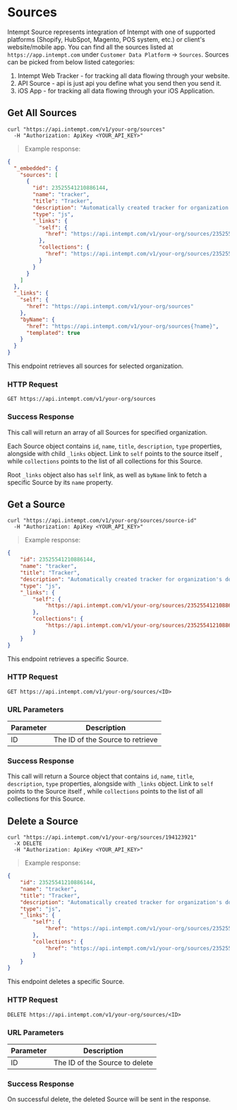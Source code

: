 # Sources

Intempt Source represents integration of Intempt with one of supported platforms (Shopify, HubSpot, Magento, POS system, etc.) or client's website/mobile app. You can find all the sources listed at `https://app.intempt.com` under `Customer Data Platform` -> `Sources`. Sources can be picked from below listed categories:

1. Intempt Web Tracker - for tracking all data flowing through your website.
2. API Source - api is just api you define what you send then you send it.
3. iOS App - for tracking all data flowing through your iOS Application.

## Get All Sources

```shell
curl "https://api.intempt.com/v1/your-org/sources"
  -H "Authorization: ApiKey <YOUR_API_KEY>"
```

> Example response:

```json
{
  "_embedded": {
    "sources": [
      {
        "id": 23525541210886144,
        "name": "tracker",
        "title": "Tracker",
        "description": "Automatically created tracker for organization's domain",
        "type": "js",
        "_links": {
          "self": {
            "href": "https://api.intempt.com/v1/your-org/sources/23525541210886144"
          },
          "collections": {
            "href": "https://api.intempt.com/v1/your-org/sources/23525541210886144/collections"
          }
        }
      }
    ]
  },
  "_links": {
    "self": {
      "href": "https://api.intempt.com/v1/your-org/sources"
    },
    "byName": {
      "href": "https://api.intempt.com/v1/your-org/sources{?name}",
      "templated": true
    }
  }
}
```

This endpoint retrieves all sources for selected organization.

### HTTP Request

`GET https://api.intempt.com/v1/your-org/sources`

### Success Response

This call will return an array of all Sources for specified organization. 

Each Source object contains `id`, `name`, `title`, `description`, `type` properties, alongside with child `_links` object. Link to `self` points to the source itself , while `collections` points to the list of all collections for this Source.

Root `_links` object also has `self` link, as well as `byName` link to fetch a specific Source by its `name` property.

## Get a Source

```shell
curl "https://api.intempt.com/v1/your-org/sources/source-id"
  -H "Authorization: ApiKey <YOUR_API_KEY>"
```

> Example response:

```json
{
    "id": 23525541210886144,
    "name": "tracker",
    "title": "Tracker",
    "description": "Automatically created tracker for organization's domain",
    "type": "js",
    "_links": {
        "self": {
            "https://api.intempt.com/v1/your-org/sources/23525541210886144"
        },
        "collections": {
            "https://api.intempt.com/v1/your-org/sources/23525541210886144/collections"
        }
    }
}
```

This endpoint retrieves a specific Source.

### HTTP Request

`GET https://api.intempt.com/v1/your-org/sources/<ID>`

### URL Parameters

Parameter | Description
--------- | -----------
ID | The ID of the Source to retrieve

### Success Response

This call will return a Source object that contains `id`, `name`, `title`, `description`, `type` properties, alongside with `_links` object. Link to `self` points to the Source itself , while `collections` points to the list of all collections for this Source.

## Delete a Source

```shell
curl "https://api.intempt.com/v1/your-org/sources/194123921"
  -X DELETE
  -H "Authorization: ApiKey <YOUR_API_KEY>"
```
> Example response:

```json
{
    "id": 23525541210886144,
    "name": "tracker",
    "title": "Tracker",
    "description": "Automatically created tracker for organization's domain",
    "type": "js",
    "_links": {
        "self": {
            "href": "https://api.intempt.com/v1/your-org/sources/23525541210886144"
        },
        "collections": {
            "href": "https://api.intempt.com/v1/your-org/sources/23525541210886144/collections"
        }
    }
}
```

This endpoint deletes a specific Source.

### HTTP Request

`DELETE https://api.intempt.com/v1/your-org/sources/<ID>`

### URL Parameters

Parameter | Description
--------- | -----------
ID | The ID of the Source to delete

### Success Response

On successful delete, the deleted Source will be sent in the response.
